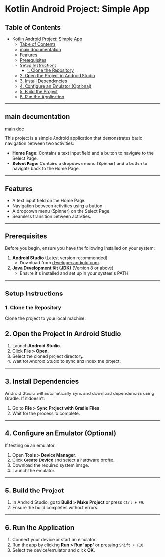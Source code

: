 # Kotlin Android Project: Simple App

## Table of Contents

- [Kotlin Android Project: Simple App](#kotlin-android-project-simple-app)
  - [Table of Contents](#table-of-contents)
  - [main documentation](#main-documentation)
  - [Features](#features)
  - [Prerequisites](#prerequisites)
  - [Setup Instructions](#setup-instructions)
    - [1. Clone the Repository](#1-clone-the-repository)
  - [2. Open the Project in Android Studio](#2-open-the-project-in-android-studio)
  - [3. Install Dependencies](#3-install-dependencies)
  - [4. Configure an Emulator (Optional)](#4-configure-an-emulator-optional)
  - [5. Build the Project](#5-build-the-project)
  - [6. Run the Application](#6-run-the-application)

---

## main documentation

[main doc](../../../README.md)

This project is a simple Android application that demonstrates basic navigation between two activities:

- **Home Page**: Contains a text input field and a button to navigate to the Select Page.
- **Select Page**: Contains a dropdown menu (Spinner) and a button to navigate back to the Home Page.

---

## Features

- A text input field on the Home Page.
- Navigation between activities using a button.
- A dropdown menu (Spinner) on the Select Page.
- Seamless transition between activities.

---

## Prerequisites

Before you begin, ensure you have the following installed on your system:

1. **Android Studio** (Latest version recommended)
   - Download from [developer.android.com](https://developer.android.com/studio).
2. **Java Development Kit (JDK)** (Version 8 or above)
   - Ensure it's installed and set up in your system's PATH.

---

## Setup Instructions

### 1. Clone the Repository

Clone the project to your local machine:

## 2. Open the Project in Android Studio

1. Launch **Android Studio**.
2. Click **File > Open**.
3. Select the cloned project directory.
4. Wait for Android Studio to sync and index the project.

---

## 3. Install Dependencies

Android Studio will automatically sync and download dependencies using Gradle. If it doesn’t:

1. Go to **File > Sync Project with Gradle Files**.
2. Wait for the process to complete.

---

## 4. Configure an Emulator (Optional)

If testing on an emulator:

1. Open **Tools > Device Manager**.
2. Click **Create Device** and select a hardware profile.
3. Download the required system image.
4. Launch the emulator.

---

## 5. Build the Project

1. In Android Studio, go to **Build > Make Project** or press `Ctrl + F9`.
2. Ensure the build completes without errors.

---

## 6. Run the Application

1. Connect your device or start an emulator.
2. Run the app by clicking **Run > Run 'app'** or pressing `Shift + F10`.
3. Select the device/emulator and click **OK**.
